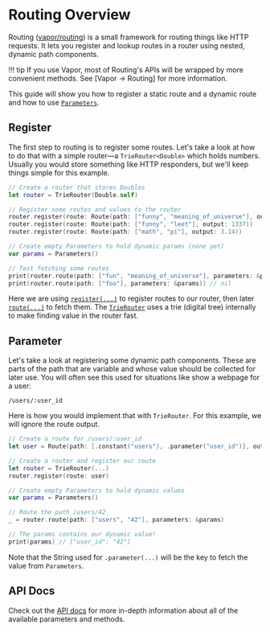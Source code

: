 # Routing Overview

Routing ([vapor/routing](https://github.com/vapor/routing)) is a small framework for routing things like HTTP requests. It lets you register and lookup routes in a router using nested, dynamic path components.

!!! tip
    If you use Vapor, most of Routing's APIs will be wrapped by more convenient methods. See [Vapor → Routing] for more information.

This guide will show you how to register a static route and a dynamic route and how to use [`Parameters`](https://api.vapor.codes/routing/latest/Routing/Protocols/Parameter.html).

## Register

The first step to routing is to register some routes. Let's take a look at how to do that with a simple router&mdash;a `TrieRouter<Double>` which holds numbers. Usually you would store something like HTTP responders, but we'll keep things simple for this example.

```swift
// Create a router that stores Doubles
let router = TrieRouter(Double.self)

// Register some routes and values to the router
router.register(route: Route(path: ["funny", "meaning_of_universe"], output: 42))
router.register(route: Route(path: ["funny", "leet"], output: 1337))
router.register(route: Route(path: ["math", "pi"], output: 3.14))

// Create empty Parameters to hold dynamic params (none yet)
var params = Parameters()

// Test fetching some routes
print(router.route(path: ["fun", "meaning_of_universe"], parameters: &params)) // 42
print(router.route(path: ["foo"], parameters: &params)) // nil
```

Here we are using [`register(...)`](https://api.vapor.codes/routing/latest/Routing/Classes/TrieRouter.html#/s:7Routing10TrieRouterC8registeryAA5RouteCyxG5route_tF) to register routes to our router, then later [`route(...)`](https://api.vapor.codes/routing/latest/Routing/Classes/TrieRouter.html#/s:7Routing10TrieRouterC5routexSgSayqd__G4path_AA10ParametersVz10parameterstAA17RoutableComponentRd__lF) to fetch them. The [`TrieRouter`](https://api.vapor.codes/routing/latest/Routing/Classes/TrieRouter.html) uses a trie (digital tree) internally to make finding value in the router fast.

## Parameter

Let's take a look at registering some dynamic path components. These are parts of the path that are variable and whose value should be collected for later use. You will often see this used for situations like show a webpage for a user:

```
/users/:user_id
```

Here is how you would implement that with `TrieRouter`. For this example, we will ignore the route output.

```swift
// Create a route for /users/:user_id
let user = Route(path: [.constant("users"), .parameter("user_id")], output: ...)

// Create a router and register our route
let router = TrieRouter(...)
router.register(route: user)

// Create empty Parameters to hold dynamic values
var params = Parameters()

// Route the path /users/42
_ = router.route(path: ["users", "42"], parameters: &params)

// The params contains our dynamic value!
print(params) // ["user_id": "42"]
```

Note that the String used for `.parameter(...)` will be the key to fetch the value from `Parameters`.

## API Docs

Check out the [API docs](https://api.vapor.codes/routing/latest/Routing/index.html) for more in-depth information about all of the available parameters and methods.

